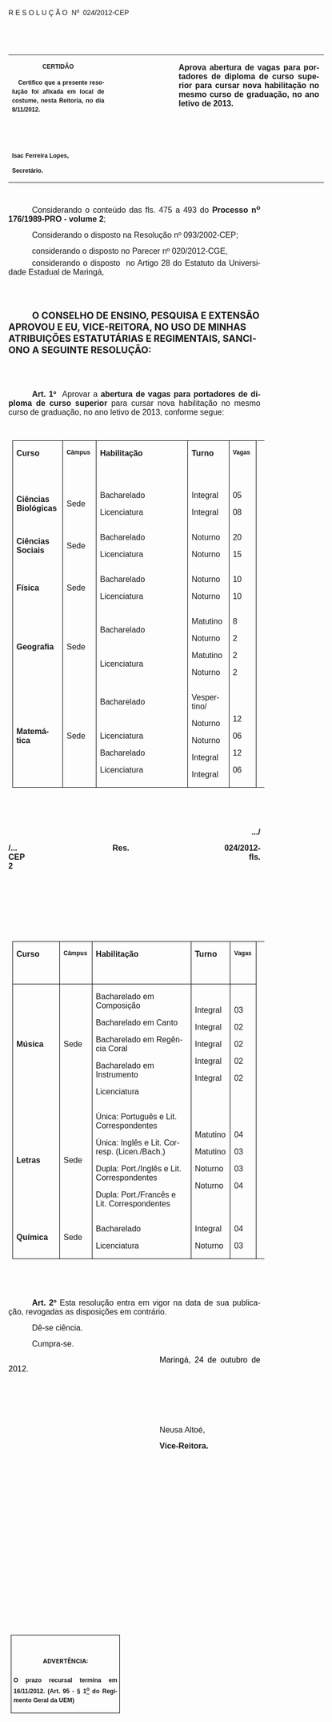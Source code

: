 <body lang=PT-BR link=blue vlink=purple style='tab-interval:35.4pt'>

<div class=Section1>

<p class=MsoTitle><span style='font-family:Arial;mso-bidi-font-family:"Times New Roman";
mso-no-proof:yes'><o:p>&nbsp;</o:p></span></p>

<p class=MsoTitle><span style='font-family:Arial;mso-bidi-font-family:"Times New Roman";
mso-no-proof:yes'>R E S O L U Ç Ã O<span style='mso-spacerun:yes'> 
</span>Nº<span style='mso-spacerun:yes'>  </span>024/2012-CEP<o:p></o:p></span></p>

<p class=BodyText21><span style='mso-bidi-font-size:12.0pt;font-family:Arial;
mso-bidi-font-family:"Times New Roman";mso-no-proof:yes'><o:p>&nbsp;</o:p></span></p>

<p class=BodyText21><span style='mso-bidi-font-size:12.0pt;font-family:Arial;
mso-bidi-font-family:"Times New Roman";mso-no-proof:yes'><o:p>&nbsp;</o:p></span></p>

<table class=MsoNormalTable border=0 cellspacing=0 cellpadding=0 width=631
 style='width:473.2pt;border-collapse:collapse;mso-padding-alt:0cm 5.4pt 0cm 5.4pt'>
 <tr style='mso-yfti-irow:0;mso-yfti-firstrow:yes;mso-yfti-lastrow:yes'>
  <td width=196 valign=top style='width:147.15pt;padding:0cm 5.4pt 0cm 5.4pt'>
  <p class=MsoNormal align=center style='text-align:center'><b
  style='mso-bidi-font-weight:normal'><span style='font-size:9.0pt;mso-bidi-font-size:
  10.0pt;font-family:Arial;mso-bidi-font-family:"Times New Roman";mso-no-proof:
  yes'>CERTIDÃO<o:p></o:p></span></b></p>
  <p class=MsoNormal style='text-align:justify;line-height:150%'><b
  style='mso-bidi-font-weight:normal'><span style='font-size:9.0pt;mso-bidi-font-size:
  10.0pt;line-height:150%;font-family:Arial;mso-bidi-font-family:"Times New Roman";
  mso-no-proof:yes'><span style='mso-spacerun:yes'>   </span>Certifico que a
  presente resolução foi afixada em local de costume, nesta Reitoria, no dia
  8/11/2012.<o:p></o:p></span></b></p>
  <p class=MsoNormal><b style='mso-bidi-font-weight:normal'><span
  style='font-size:9.0pt;mso-bidi-font-size:10.0pt;font-family:Arial;
  mso-bidi-font-family:"Times New Roman";mso-no-proof:yes'><o:p>&nbsp;</o:p></span></b></p>
  <p class=MsoNormal><b style='mso-bidi-font-weight:normal'><span
  style='font-size:9.0pt;mso-bidi-font-size:10.0pt;font-family:Arial;
  mso-bidi-font-family:"Times New Roman";mso-no-proof:yes'><o:p>&nbsp;</o:p></span></b></p>
  <p class=MsoNormal><b style='mso-bidi-font-weight:normal'><span
  style='font-size:9.0pt;mso-bidi-font-size:10.0pt;font-family:Arial;
  mso-bidi-font-family:"Times New Roman";mso-no-proof:yes'>Isac Ferreira Lopes,<o:p></o:p></span></b></p>
  <p class=MsoNormal><b style='mso-bidi-font-weight:normal'><span
  style='font-size:9.0pt;mso-bidi-font-size:10.0pt;font-family:Arial;
  mso-bidi-font-family:"Times New Roman";mso-no-proof:yes'>Secretário.<o:p></o:p></span></b></p>
  </td>
  <td width=131 valign=top style='width:98.25pt;padding:0cm 5.4pt 0cm 5.4pt'>
  <p class=MsoNormal style='margin-right:-5.4pt'><b style='mso-bidi-font-weight:
  normal'><span style='font-size:11.0pt;mso-bidi-font-size:10.0pt;font-family:
  Arial;mso-bidi-font-family:"Times New Roman";mso-no-proof:yes'><o:p>&nbsp;</o:p></span></b></p>
  </td>
  <td width=304 valign=top style='width:227.8pt;padding:0cm 5.4pt 0cm 5.4pt'>
  <p class=MsoNormal style='margin-right:1.7pt;text-align:justify'><b
  style='mso-bidi-font-weight:normal'><span style='font-size:12.0pt;font-family:
  Arial;mso-bidi-font-family:"Times New Roman";mso-no-proof:yes'>Aprova
  abertura de vagas para portadores de diploma de curso superior para cursar
  nova habilitação no mesmo curso de graduação, no ano letivo de 2013.<o:p></o:p></span></b></p>
  </td>
 </tr>
</table>

<p class=MsoNormal style='margin-bottom:3.0pt;text-align:justify;text-indent:
35.45pt;mso-layout-grid-align:none;text-autospace:none'><span style='font-size:
8.0pt;font-family:Arial;mso-no-proof:yes'><o:p>&nbsp;</o:p></span></p>

<p class=MsoNormal style='text-align:justify;text-indent:35.45pt;mso-layout-grid-align:
none;text-autospace:none'><span style='font-size:12.0pt;font-family:Arial;
mso-no-proof:yes'>Considerando o conteúdo das fls. <st1:metricconverter
ProductID="475 a" w:st="on">475 a</st1:metricconverter> 493 do <b
style='mso-bidi-font-weight:normal'>Processo n<sup>o</sup> 176/1989-PRO -
volume 2</b>;<o:p></o:p></span></p>

<p class=MsoNormal style='margin-bottom:4.0pt;text-align:justify;text-indent:
35.45pt;mso-layout-grid-align:none;text-autospace:none'><span style='font-size:
12.0pt;font-family:Arial;mso-no-proof:yes'>Considerando o disposto na Resolução
nº 093/2002-CEP;<o:p></o:p></span></p>

<p class=MsoNormal style='margin-bottom:4.0pt;text-align:justify;text-indent:
35.45pt;mso-layout-grid-align:none;text-autospace:none'><span style='font-size:
12.0pt;font-family:Arial;mso-no-proof:yes'>considerando o disposto no Parecer
nº 020/2012-CGE,<o:p></o:p></span></p>

<p class=MsoNormal style='margin-top:2.0pt;margin-right:0cm;margin-bottom:2.0pt;
margin-left:0cm;text-align:justify;text-indent:35.45pt'><span style='font-size:
12.0pt;mso-bidi-font-size:10.0pt;font-family:Arial;mso-bidi-font-family:"Times New Roman"'>considerando
o disposto<span style='mso-spacerun:yes'>  </span>no Artigo 28 do Estatuto da
Universidade Estadual de Maringá,</span><span style='font-size:12.0pt;
mso-bidi-font-size:10.0pt;font-family:Arial'><o:p></o:p></span></p>

<p class=MsoNormal style='text-align:justify;text-indent:35.45pt'><span
style='font-size:8.0pt;font-family:Arial;mso-no-proof:yes'><o:p>&nbsp;</o:p></span></p>

<p class=MsoNormal style='text-align:justify;text-indent:35.45pt'><span
style='font-size:8.0pt;font-family:Arial;mso-no-proof:yes'><o:p>&nbsp;</o:p></span></p>

<p class=MsoBodyTextIndent style='text-indent:35.45pt'><b style='mso-bidi-font-weight:
normal'><span style='font-size:14.0pt;mso-no-proof:yes'>O CONSELHO DE ENSINO,
PESQUISA E EXTENSÃO APROVOU E EU, VICE-REITORA, NO USO DE MINHAS ATRIBUIÇÕES
ESTATUTÁRIAS E REGIMENTAIS, SANCIONO A SEGUINTE RESOLUÇÃO:<o:p></o:p></span></b></p>

<p class=MsoBodyTextIndent style='text-indent:35.45pt'><span style='font-size:
8.0pt;mso-no-proof:yes'><o:p>&nbsp;</o:p></span></p>

<p class=MsoBodyTextIndent style='text-indent:35.45pt'><span style='font-size:
8.0pt;mso-no-proof:yes'><o:p>&nbsp;</o:p></span></p>

<p class=MsoNormal style='text-align:justify;text-indent:35.45pt;text-autospace:
ideograph-other'><b style='mso-bidi-font-weight:normal'><span style='font-size:
12.0pt;font-family:Arial'>Art. 1º</span></b><span style='font-size:12.0pt;
font-family:Arial'>&nbsp;&nbsp;</span><span style='font-size:12.0pt;font-family:
Arial;mso-bidi-font-family:"Times New Roman";mso-no-proof:yes'>Aprovar a <b
style='mso-bidi-font-weight:normal'>abertura de vagas para portadores de
diploma de curso superior</b> para cursar nova habilitação no mesmo curso de
graduação, no ano letivo de 2013, conforme segue:<o:p></o:p></span></p>

<p class=MsoNormal><o:p>&nbsp;</o:p></p>

<table class=MsoNormalTable border=0 cellspacing=0 cellpadding=0
 style='margin-left:5.85pt;border-collapse:collapse;mso-padding-alt:0cm 5.4pt 0cm 5.4pt'>
 <tr style='mso-yfti-irow:0;mso-yfti-firstrow:yes;height:11.5pt'>
  <td width=118 valign=top style='width:88.2pt;border-top:solid black 1.0pt;
  border-left:solid black 1.0pt;border-bottom:none black 1.0pt;border-right:
  none;mso-border-top-alt:solid black .5pt;mso-border-left-alt:solid black .5pt;
  mso-border-bottom-alt:none black 0cm;padding:0cm 5.4pt 0cm 5.4pt;height:11.5pt'>
  <p class=MsoNormal style='layout-grid-mode:char'><b style='mso-bidi-font-weight:
  normal'><span style='font-family:Arial;mso-bidi-font-family:"Times New Roman"'>Curso
  <o:p></o:p></span></b></p>
  <p class=MsoNormal style='layout-grid-mode:char'><b style='mso-bidi-font-weight:
  normal'><span style='font-family:Arial;mso-bidi-font-family:"Times New Roman"'><o:p>&nbsp;</o:p></span></b></p>
  </td>
  <td width=63 valign=top style='width:47.4pt;border-top:solid black 1.0pt;
  border-left:solid black 1.0pt;border-bottom:none black 1.0pt;border-right:
  none;mso-border-top-alt:solid black .5pt;mso-border-left-alt:solid black .5pt;
  mso-border-bottom-alt:none black 0cm;padding:0cm 5.4pt 0cm 5.4pt;height:11.5pt'>
  <p class=MsoNormal style='layout-grid-mode:char'><b style='mso-bidi-font-weight:
  normal'><span style='font-size:9.0pt;font-family:Arial;mso-bidi-font-family:
  "Times New Roman"'>Câmpus<o:p></o:p></span></b></p>
  </td>
  <td width=282 valign=top style='width:211.7pt;border-top:solid black 1.0pt;
  border-left:solid black 1.0pt;border-bottom:none black 1.0pt;border-right:
  none;mso-border-top-alt:solid black .5pt;mso-border-left-alt:solid black .5pt;
  mso-border-bottom-alt:none black 0cm;padding:0cm 5.4pt 0cm 5.4pt;height:11.5pt'>
  <p class=MsoNormal style='layout-grid-mode:char'><b style='mso-bidi-font-weight:
  normal'><span style='font-family:Arial;mso-bidi-font-family:"Times New Roman"'>Habilitação<o:p></o:p></span></b></p>
  </td>
  <td width=86 valign=top style='width:64.3pt;border-top:solid black 1.0pt;
  border-left:solid black 1.0pt;border-bottom:none black 1.0pt;border-right:
  none;mso-border-top-alt:solid black .5pt;mso-border-left-alt:solid black .5pt;
  mso-border-bottom-alt:none black 0cm;padding:0cm 5.4pt 0cm 5.4pt;height:11.5pt'>
  <p class=MsoNormal style='layout-grid-mode:char'><b style='mso-bidi-font-weight:
  normal'><span style='font-family:Arial;mso-bidi-font-family:"Times New Roman"'>Turno<o:p></o:p></span></b></p>
  </td>
  <td width=54 valign=top style='width:40.55pt;border:solid black 1.0pt;
  border-bottom:none black 1.0pt;mso-border-alt:solid black .5pt;mso-border-bottom-alt:
  none black 0cm;padding:0cm 5.4pt 0cm 5.4pt;height:11.5pt'>
  <p class=MsoNormal style='layout-grid-mode:char'><b style='mso-bidi-font-weight:
  normal'><span style='font-size:9.0pt;font-family:Arial;mso-bidi-font-family:
  "Times New Roman"'>Vagas<o:p></o:p></span></b></p>
  </td>
  <![if !supportMisalignedRows]>
  <td style='height:11.5pt;border:none' width=0 height=15></td>
  <![endif]>
 </tr>
 <tr style='mso-yfti-irow:1;height:11.5pt'>
  <td width=118 style='width:88.2pt;border-top:none;border-left:solid black 1.0pt;
  border-bottom:none black 1.0pt;border-right:none;mso-border-top-alt:solid black .5pt;
  mso-border-top-alt:solid black .5pt;mso-border-left-alt:solid black .5pt;
  mso-border-bottom-alt:none black 0cm;padding:0cm 5.4pt 0cm 5.4pt;height:11.5pt'>
  <p class=MsoNormal style='layout-grid-mode:char'><b style='mso-bidi-font-weight:
  normal'><span style='font-family:Arial;mso-bidi-font-family:"Times New Roman"'>Ciências
  Biológicas<o:p></o:p></span></b></p>
  </td>
  <td width=63 style='width:47.4pt;border-top:none;border-left:solid black 1.0pt;
  border-bottom:none black 1.0pt;border-right:none;mso-border-top-alt:solid black .5pt;
  mso-border-top-alt:solid black .5pt;mso-border-left-alt:solid black .5pt;
  mso-border-bottom-alt:none black 0cm;padding:0cm 5.4pt 0cm 5.4pt;height:11.5pt'>
  <p class=MsoNormal style='layout-grid-mode:char'><span style='font-family:
  Arial;mso-bidi-font-family:"Times New Roman"'>Sede<o:p></o:p></span></p>
  </td>
  <td width=282 style='width:211.7pt;border-top:none;border-left:solid black 1.0pt;
  border-bottom:none black 1.0pt;border-right:none;mso-border-top-alt:solid black .5pt;
  mso-border-top-alt:solid black .5pt;mso-border-left-alt:solid black .5pt;
  mso-border-bottom-alt:none black 0cm;padding:0cm 5.4pt 0cm 5.4pt;height:11.5pt'>
  <p class=MsoNormal style='layout-grid-mode:char'><span style='font-family:
  Arial;mso-bidi-font-family:"Times New Roman"'>Bacharelado<o:p></o:p></span></p>
  <p class=MsoNormal><span style='font-family:Arial;mso-bidi-font-family:"Times New Roman"'>Licenciatura<o:p></o:p></span></p>
  </td>
  <td width=86 style='width:64.3pt;border-top:none;border-left:solid black 1.0pt;
  border-bottom:none black 1.0pt;border-right:none;mso-border-top-alt:solid black .5pt;
  mso-border-top-alt:solid black .5pt;mso-border-left-alt:solid black .5pt;
  mso-border-bottom-alt:none black 0cm;padding:0cm 5.4pt 0cm 5.4pt;height:11.5pt'>
  <p class=MsoNormal style='layout-grid-mode:char'><span style='font-family:
  Arial;mso-bidi-font-family:"Times New Roman"'>Integral<o:p></o:p></span></p>
  <p class=MsoNormal><span style='font-family:Arial;mso-bidi-font-family:"Times New Roman"'>Integral<o:p></o:p></span></p>
  </td>
  <td width=54 style='width:40.55pt;border-top:none;border-left:solid black 1.0pt;
  border-bottom:none black 1.0pt;border-right:solid black 1.0pt;mso-border-top-alt:
  solid black .5pt;mso-border-alt:solid black .5pt;mso-border-bottom-alt:none black 0cm;
  padding:0cm 5.4pt 0cm 5.4pt;height:11.5pt'>
  <p class=MsoNormal style='layout-grid-mode:char'><span style='font-family:
  Arial;mso-bidi-font-family:"Times New Roman"'>05<o:p></o:p></span></p>
  <p class=MsoNormal><span style='font-family:Arial;mso-bidi-font-family:"Times New Roman"'>08<o:p></o:p></span></p>
  </td>
  <![if !supportMisalignedRows]>
  <td style='height:11.5pt;border:none' width=0 height=15></td>
  <![endif]>
 </tr>
 <tr style='mso-yfti-irow:2;height:11.5pt'>
  <td width=118 style='width:88.2pt;border-top:none;border-left:solid black 1.0pt;
  border-bottom:none black 1.0pt;border-right:none;mso-border-top-alt:solid black .5pt;
  mso-border-top-alt:solid black .5pt;mso-border-left-alt:solid black .5pt;
  mso-border-bottom-alt:none black 0cm;padding:0cm 5.4pt 0cm 5.4pt;height:11.5pt'>
  <p class=MsoNormal style='layout-grid-mode:char'><b style='mso-bidi-font-weight:
  normal'><span style='font-family:Arial;mso-bidi-font-family:"Times New Roman"'>Ciências
  Sociais<o:p></o:p></span></b></p>
  </td>
  <td width=63 style='width:47.4pt;border-top:none;border-left:solid black 1.0pt;
  border-bottom:none black 1.0pt;border-right:none;mso-border-top-alt:solid black .5pt;
  mso-border-top-alt:solid black .5pt;mso-border-left-alt:solid black .5pt;
  mso-border-bottom-alt:none black 0cm;padding:0cm 5.4pt 0cm 5.4pt;height:11.5pt'>
  <p class=MsoNormal style='layout-grid-mode:char'><span style='font-family:
  Arial;mso-bidi-font-family:"Times New Roman"'>Sede<o:p></o:p></span></p>
  </td>
  <td width=282 style='width:211.7pt;border-top:none;border-left:solid black 1.0pt;
  border-bottom:none black 1.0pt;border-right:none;mso-border-top-alt:solid black .5pt;
  mso-border-top-alt:solid black .5pt;mso-border-left-alt:solid black .5pt;
  mso-border-bottom-alt:none black 0cm;padding:0cm 5.4pt 0cm 5.4pt;height:11.5pt'>
  <p class=MsoNormal style='layout-grid-mode:char'><span style='font-family:
  Arial;mso-bidi-font-family:"Times New Roman"'>Bacharelado<o:p></o:p></span></p>
  <p class=MsoNormal><span style='font-family:Arial;mso-bidi-font-family:"Times New Roman"'>Licenciatura<o:p></o:p></span></p>
  </td>
  <td width=86 style='width:64.3pt;border-top:none;border-left:solid black 1.0pt;
  border-bottom:none black 1.0pt;border-right:none;mso-border-top-alt:solid black .5pt;
  mso-border-top-alt:solid black .5pt;mso-border-left-alt:solid black .5pt;
  mso-border-bottom-alt:none black 0cm;padding:0cm 5.4pt 0cm 5.4pt;height:11.5pt'>
  <p class=MsoNormal style='layout-grid-mode:char'><span style='font-family:
  Arial;mso-bidi-font-family:"Times New Roman"'>Noturno<o:p></o:p></span></p>
  <p class=MsoNormal><span style='font-family:Arial;mso-bidi-font-family:"Times New Roman"'>Noturno<o:p></o:p></span></p>
  </td>
  <td width=54 style='width:40.55pt;border-top:none;border-left:solid black 1.0pt;
  border-bottom:none black 1.0pt;border-right:solid black 1.0pt;mso-border-top-alt:
  solid black .5pt;mso-border-alt:solid black .5pt;mso-border-bottom-alt:none black 0cm;
  padding:0cm 5.4pt 0cm 5.4pt;height:11.5pt'>
  <p class=MsoNormal style='layout-grid-mode:char'><span style='font-family:
  Arial;mso-bidi-font-family:"Times New Roman"'>20<o:p></o:p></span></p>
  <p class=MsoNormal><span style='font-family:Arial;mso-bidi-font-family:"Times New Roman"'>15<o:p></o:p></span></p>
  </td>
  <![if !supportMisalignedRows]>
  <td style='height:11.5pt;border:none' width=0 height=15></td>
  <![endif]>
 </tr>
 <tr style='mso-yfti-irow:3;height:11.5pt'>
  <td width=118 style='width:88.2pt;border-top:none;border-left:solid black 1.0pt;
  border-bottom:none black 1.0pt;border-right:none;mso-border-top-alt:solid black .5pt;
  mso-border-top-alt:solid black .5pt;mso-border-left-alt:solid black .5pt;
  mso-border-bottom-alt:none black 0cm;padding:0cm 5.4pt 0cm 5.4pt;height:11.5pt'>
  <p class=MsoNormal style='layout-grid-mode:char'><b style='mso-bidi-font-weight:
  normal'><span style='font-family:Arial;mso-bidi-font-family:"Times New Roman"'>Física<o:p></o:p></span></b></p>
  </td>
  <td width=63 style='width:47.4pt;border-top:none;border-left:solid black 1.0pt;
  border-bottom:none black 1.0pt;border-right:none;mso-border-top-alt:solid black .5pt;
  mso-border-top-alt:solid black .5pt;mso-border-left-alt:solid black .5pt;
  mso-border-bottom-alt:none black 0cm;padding:0cm 5.4pt 0cm 5.4pt;height:11.5pt'>
  <p class=MsoNormal style='layout-grid-mode:char'><span style='font-family:
  Arial;mso-bidi-font-family:"Times New Roman"'>Sede<o:p></o:p></span></p>
  </td>
  <td width=282 style='width:211.7pt;border-top:none;border-left:solid black 1.0pt;
  border-bottom:none black 1.0pt;border-right:none;mso-border-top-alt:solid black .5pt;
  mso-border-top-alt:solid black .5pt;mso-border-left-alt:solid black .5pt;
  mso-border-bottom-alt:none black 0cm;padding:0cm 5.4pt 0cm 5.4pt;height:11.5pt'>
  <p class=MsoNormal style='layout-grid-mode:char'><span style='font-family:
  Arial;mso-bidi-font-family:"Times New Roman"'>Bacharelado<o:p></o:p></span></p>
  <p class=MsoNormal><span style='font-family:Arial;mso-bidi-font-family:"Times New Roman"'>Licenciatura<o:p></o:p></span></p>
  </td>
  <td width=86 style='width:64.3pt;border-top:none;border-left:solid black 1.0pt;
  border-bottom:none black 1.0pt;border-right:none;mso-border-top-alt:solid black .5pt;
  mso-border-top-alt:solid black .5pt;mso-border-left-alt:solid black .5pt;
  mso-border-bottom-alt:none black 0cm;padding:0cm 5.4pt 0cm 5.4pt;height:11.5pt'>
  <p class=MsoNormal style='layout-grid-mode:char'><span style='font-family:
  Arial;mso-bidi-font-family:"Times New Roman"'>Noturno<o:p></o:p></span></p>
  <p class=MsoNormal><span style='font-family:Arial;mso-bidi-font-family:"Times New Roman"'>Noturno<o:p></o:p></span></p>
  </td>
  <td width=54 style='width:40.55pt;border-top:none;border-left:solid black 1.0pt;
  border-bottom:none black 1.0pt;border-right:solid black 1.0pt;mso-border-top-alt:
  solid black .5pt;mso-border-alt:solid black .5pt;mso-border-bottom-alt:none black 0cm;
  padding:0cm 5.4pt 0cm 5.4pt;height:11.5pt'>
  <p class=MsoNormal style='layout-grid-mode:char'><span style='font-family:
  Arial;mso-bidi-font-family:"Times New Roman"'>10<o:p></o:p></span></p>
  <p class=MsoNormal><span style='font-family:Arial;mso-bidi-font-family:"Times New Roman"'>10<o:p></o:p></span></p>
  </td>
  <![if !supportMisalignedRows]>
  <td style='height:11.5pt;border:none' width=0 height=15></td>
  <![endif]>
 </tr>
 <tr style='mso-yfti-irow:4;height:11.5pt'>
  <td width=118 style='width:88.2pt;border-top:none;border-left:solid black 1.0pt;
  border-bottom:none black 1.0pt;border-right:none;mso-border-top-alt:solid black .5pt;
  mso-border-top-alt:solid black .5pt;mso-border-left-alt:solid black .5pt;
  mso-border-bottom-alt:none black 0cm;padding:0cm 5.4pt 0cm 5.4pt;height:11.5pt'>
  <p class=MsoNormal style='layout-grid-mode:char'><b style='mso-bidi-font-weight:
  normal'><span style='font-family:Arial;mso-bidi-font-family:"Times New Roman"'>Geografia<o:p></o:p></span></b></p>
  </td>
  <td width=63 style='width:47.4pt;border-top:none;border-left:solid black 1.0pt;
  border-bottom:none black 1.0pt;border-right:none;mso-border-top-alt:solid black .5pt;
  mso-border-top-alt:solid black .5pt;mso-border-left-alt:solid black .5pt;
  mso-border-bottom-alt:none black 0cm;padding:0cm 5.4pt 0cm 5.4pt;height:11.5pt'>
  <p class=MsoNormal style='layout-grid-mode:char'><span style='font-family:
  Arial;mso-bidi-font-family:"Times New Roman"'>Sede<o:p></o:p></span></p>
  </td>
  <td width=282 style='width:211.7pt;border-top:none;border-left:solid black 1.0pt;
  border-bottom:none black 1.0pt;border-right:none;mso-border-top-alt:solid black .5pt;
  mso-border-top-alt:solid black .5pt;mso-border-left-alt:solid black .5pt;
  mso-border-bottom-alt:none black 0cm;padding:0cm 5.4pt 0cm 5.4pt;height:11.5pt'>
  <p class=MsoNormal style='layout-grid-mode:char'><span style='font-family:
  Arial;mso-bidi-font-family:"Times New Roman"'>Bacharelado<o:p></o:p></span></p>
  <p class=MsoNormal><span style='font-family:Arial;mso-bidi-font-family:"Times New Roman"'><o:p>&nbsp;</o:p></span></p>
  <p class=MsoNormal><span style='font-family:Arial;mso-bidi-font-family:"Times New Roman"'>Licenciatura<o:p></o:p></span></p>
  </td>
  <td width=86 style='width:64.3pt;border-top:none;border-left:solid black 1.0pt;
  border-bottom:none black 1.0pt;border-right:none;mso-border-top-alt:solid black .5pt;
  mso-border-top-alt:solid black .5pt;mso-border-left-alt:solid black .5pt;
  mso-border-bottom-alt:none black 0cm;padding:0cm 5.4pt 0cm 5.4pt;height:11.5pt'>
  <p class=MsoNormal style='layout-grid-mode:char'><span style='font-family:
  Arial;mso-bidi-font-family:"Times New Roman"'>Matutino<o:p></o:p></span></p>
  <p class=MsoNormal><span style='font-family:Arial;mso-bidi-font-family:"Times New Roman"'>Noturno<o:p></o:p></span></p>
  <p class=MsoNormal><span style='font-family:Arial;mso-bidi-font-family:"Times New Roman"'>Matutino<o:p></o:p></span></p>
  <p class=MsoNormal><span style='font-family:Arial;mso-bidi-font-family:"Times New Roman"'>Noturno<o:p></o:p></span></p>
  </td>
  <td width=54 style='width:40.55pt;border-top:none;border-left:solid black 1.0pt;
  border-bottom:none black 1.0pt;border-right:solid black 1.0pt;mso-border-top-alt:
  solid black .5pt;mso-border-alt:solid black .5pt;mso-border-bottom-alt:none black 0cm;
  padding:0cm 5.4pt 0cm 5.4pt;height:11.5pt'>
  <p class=MsoNormal style='layout-grid-mode:char'><span style='font-family:
  Arial;mso-bidi-font-family:"Times New Roman"'>8<o:p></o:p></span></p>
  <p class=MsoNormal><span style='font-family:Arial;mso-bidi-font-family:"Times New Roman"'>2<o:p></o:p></span></p>
  <p class=MsoNormal><span style='font-family:Arial;mso-bidi-font-family:"Times New Roman"'>2<o:p></o:p></span></p>
  <p class=MsoNormal><span style='font-family:Arial;mso-bidi-font-family:"Times New Roman"'>2<o:p></o:p></span></p>
  </td>
  <![if !supportMisalignedRows]>
  <td style='height:11.5pt;border:none' width=0 height=15></td>
  <![endif]>
 </tr>
 <tr style='mso-yfti-irow:5;mso-yfti-lastrow:yes;height:11.5pt'>
  <td width=118 style='width:88.2pt;border-top:none;border-left:solid black 1.0pt;
  border-bottom:solid black 1.0pt;border-right:none;mso-border-top-alt:solid black .5pt;
  mso-border-top-alt:solid black .5pt;mso-border-left-alt:solid black .5pt;
  mso-border-bottom-alt:solid black .5pt;padding:0cm 5.4pt 0cm 5.4pt;
  height:11.5pt'>
  <p class=MsoNormal style='layout-grid-mode:char'><b style='mso-bidi-font-weight:
  normal'><span style='font-family:Arial;mso-bidi-font-family:"Times New Roman"'>Matemática<o:p></o:p></span></b></p>
  </td>
  <td width=63 style='width:47.4pt;border-top:none;border-left:solid black 1.0pt;
  border-bottom:solid black 1.0pt;border-right:none;mso-border-top-alt:solid black .5pt;
  mso-border-top-alt:solid black .5pt;mso-border-left-alt:solid black .5pt;
  mso-border-bottom-alt:solid black .5pt;padding:0cm 5.4pt 0cm 5.4pt;
  height:11.5pt'>
  <p class=MsoNormal style='layout-grid-mode:char'><span style='font-family:
  Arial;mso-bidi-font-family:"Times New Roman"'>Sede<o:p></o:p></span></p>
  </td>
  <td width=282 style='width:211.7pt;border-top:none;border-left:solid black 1.0pt;
  border-bottom:solid black 1.0pt;border-right:none;mso-border-top-alt:solid black .5pt;
  mso-border-top-alt:solid black .5pt;mso-border-left-alt:solid black .5pt;
  mso-border-bottom-alt:solid black .5pt;padding:0cm 5.4pt 0cm 5.4pt;
  height:11.5pt'>
  <p class=MsoNormal style='layout-grid-mode:char'><span style='font-family:
  Arial;mso-bidi-font-family:"Times New Roman"'>Bacharelado<o:p></o:p></span></p>
  <p class=MsoNormal style='layout-grid-mode:char'><span style='font-family:
  Arial;mso-bidi-font-family:"Times New Roman"'><o:p>&nbsp;</o:p></span></p>
  <p class=MsoNormal><span style='font-family:Arial;mso-bidi-font-family:"Times New Roman"'>Licenciatura<o:p></o:p></span></p>
  <p class=MsoNormal><span style='font-family:Arial;mso-bidi-font-family:"Times New Roman"'>Bacharelado<o:p></o:p></span></p>
  <p class=MsoNormal><span style='font-family:Arial;mso-bidi-font-family:"Times New Roman"'>Licenciatura<o:p></o:p></span></p>
  </td>
  <td width=86 style='width:64.3pt;border-top:none;border-left:solid black 1.0pt;
  border-bottom:solid black 1.0pt;border-right:none;mso-border-top-alt:solid black .5pt;
  mso-border-top-alt:solid black .5pt;mso-border-left-alt:solid black .5pt;
  mso-border-bottom-alt:solid black .5pt;padding:0cm 5.4pt 0cm 5.4pt;
  height:11.5pt'>
  <p class=MsoNormal style='layout-grid-mode:char'><span style='font-family:
  Arial;mso-bidi-font-family:"Times New Roman"'>Vespertino/<o:p></o:p></span></p>
  <p class=MsoNormal style='layout-grid-mode:char'><span style='font-family:
  Arial;mso-bidi-font-family:"Times New Roman"'>Noturno<o:p></o:p></span></p>
  <p class=MsoNormal><span style='font-family:Arial;mso-bidi-font-family:"Times New Roman"'>Noturno<o:p></o:p></span></p>
  <p class=MsoNormal><span style='font-family:Arial;mso-bidi-font-family:"Times New Roman"'>Integral<o:p></o:p></span></p>
  <p class=MsoNormal><span style='font-family:Arial;mso-bidi-font-family:"Times New Roman"'>Integral<o:p></o:p></span></p>
  </td>
  <td width=54 style='width:40.55pt;border:solid black 1.0pt;border-top:none;
  mso-border-top-alt:solid black .5pt;mso-border-alt:solid black .5pt;
  padding:0cm 5.4pt 0cm 5.4pt;height:11.5pt'>
  <p class=MsoNormal style='layout-grid-mode:char'><span style='font-family:
  Arial;mso-bidi-font-family:"Times New Roman"'><o:p>&nbsp;</o:p></span></p>
  <p class=MsoNormal style='layout-grid-mode:char'><span style='font-family:
  Arial;mso-bidi-font-family:"Times New Roman"'>12<o:p></o:p></span></p>
  <p class=MsoNormal><span style='font-family:Arial;mso-bidi-font-family:"Times New Roman"'>06<o:p></o:p></span></p>
  <p class=MsoNormal><span style='font-family:Arial;mso-bidi-font-family:"Times New Roman"'>12<o:p></o:p></span></p>
  <p class=MsoNormal><span style='font-family:Arial;mso-bidi-font-family:"Times New Roman"'>06<o:p></o:p></span></p>
  </td>
  <![if !supportMisalignedRows]>
  <td style='height:11.5pt;border:none' width=0 height=15></td>
  <![endif]>
 </tr>
</table>

<p class=MsoNormal><span style='font-size:12.0pt;font-family:Arial'><o:p>&nbsp;</o:p></span></p>

<p class=MsoNormal><span style='font-size:12.0pt;font-family:Arial'><o:p>&nbsp;</o:p></span></p>

<p class=MsoNormal align=right style='text-align:right'><b style='mso-bidi-font-weight:
normal'><span style='font-size:12.0pt;font-family:Arial'>.../<o:p></o:p></span></b></p>

<p class=MsoNormal style='text-align:justify'><b style='mso-bidi-font-weight:
normal'><span style='font-size:12.0pt;font-family:Arial'>/... Res. 024/2012-CEP<span
style='mso-tab-count:9'>                                                                                                    </span>fls.
2<o:p></o:p></span></b></p>

<p class=MsoNormal align=right style='text-align:right'><b style='mso-bidi-font-weight:
normal'><span style='font-size:12.0pt;font-family:Arial'><o:p>&nbsp;</o:p></span></b></p>

<p class=MsoNormal><o:p>&nbsp;</o:p></p>

<p class=MsoNormal><o:p>&nbsp;</o:p></p>

<p class=MsoNormal><o:p>&nbsp;</o:p></p>

<table class=MsoNormalTable border=0 cellspacing=0 cellpadding=0
 style='margin-left:5.85pt;border-collapse:collapse;mso-padding-alt:0cm 5.4pt 0cm 5.4pt'>
 <tr style='mso-yfti-irow:0;mso-yfti-firstrow:yes;height:11.5pt'>
  <td width=118 valign=top style='width:88.2pt;border:solid black 1.0pt;
  border-right:none;mso-border-top-alt:solid black .5pt;mso-border-left-alt:
  solid black .5pt;mso-border-bottom-alt:solid black .5pt;padding:0cm 5.4pt 0cm 5.4pt;
  height:11.5pt'>
  <p class=MsoNormal style='layout-grid-mode:char'><b style='mso-bidi-font-weight:
  normal'><span style='font-family:Arial;mso-bidi-font-family:"Times New Roman"'>Curso
  <o:p></o:p></span></b></p>
  <p class=MsoNormal style='layout-grid-mode:char'><b style='mso-bidi-font-weight:
  normal'><span style='font-family:Arial;mso-bidi-font-family:"Times New Roman"'><o:p>&nbsp;</o:p></span></b></p>
  </td>
  <td width=63 valign=top style='width:47.4pt;border:solid black 1.0pt;
  border-right:none;mso-border-top-alt:solid black .5pt;mso-border-left-alt:
  solid black .5pt;mso-border-bottom-alt:solid black .5pt;padding:0cm 5.4pt 0cm 5.4pt;
  height:11.5pt'>
  <p class=MsoNormal style='layout-grid-mode:char'><b style='mso-bidi-font-weight:
  normal'><span style='font-size:9.0pt;font-family:Arial;mso-bidi-font-family:
  "Times New Roman"'>Câmpus<o:p></o:p></span></b></p>
  </td>
  <td width=282 valign=top style='width:211.7pt;border:solid black 1.0pt;
  border-right:none;mso-border-top-alt:solid black .5pt;mso-border-left-alt:
  solid black .5pt;mso-border-bottom-alt:solid black .5pt;padding:0cm 5.4pt 0cm 5.4pt;
  height:11.5pt'>
  <p class=MsoNormal style='layout-grid-mode:char'><b style='mso-bidi-font-weight:
  normal'><span style='font-family:Arial;mso-bidi-font-family:"Times New Roman"'>Habilitação<o:p></o:p></span></b></p>
  </td>
  <td width=86 valign=top style='width:64.3pt;border:solid black 1.0pt;
  border-right:none;mso-border-top-alt:solid black .5pt;mso-border-left-alt:
  solid black .5pt;mso-border-bottom-alt:solid black .5pt;padding:0cm 5.4pt 0cm 5.4pt;
  height:11.5pt'>
  <p class=MsoNormal style='layout-grid-mode:char'><b style='mso-bidi-font-weight:
  normal'><span style='font-family:Arial;mso-bidi-font-family:"Times New Roman"'>Turno<o:p></o:p></span></b></p>
  </td>
  <td width=54 valign=top style='width:40.55pt;border:solid black 1.0pt;
  mso-border-alt:solid black .5pt;padding:0cm 5.4pt 0cm 5.4pt;height:11.5pt'>
  <p class=MsoNormal style='layout-grid-mode:char'><b style='mso-bidi-font-weight:
  normal'><span style='font-size:9.0pt;font-family:Arial;mso-bidi-font-family:
  "Times New Roman"'>Vagas<o:p></o:p></span></b></p>
  </td>
  <![if !supportMisalignedRows]>
  <td style='height:11.5pt;border:none' width=0 height=15></td>
  <![endif]>
 </tr>
 <tr style='mso-yfti-irow:1;height:11.5pt'>
  <td width=118 style='width:88.2pt;border-top:none;border-left:solid black 1.0pt;
  border-bottom:none black 1.0pt;border-right:none;mso-border-top-alt:solid black .5pt;
  mso-border-top-alt:solid black .5pt;mso-border-left-alt:solid black .5pt;
  mso-border-bottom-alt:none black 0cm;padding:0cm 5.4pt 0cm 5.4pt;height:11.5pt'>
  <p class=MsoNormal style='layout-grid-mode:char'><b style='mso-bidi-font-weight:
  normal'><span style='font-family:Arial;mso-bidi-font-family:"Times New Roman"'>Música<o:p></o:p></span></b></p>
  </td>
  <td width=63 style='width:47.4pt;border-top:none;border-left:solid black 1.0pt;
  border-bottom:none black 1.0pt;border-right:none;mso-border-top-alt:solid black .5pt;
  mso-border-top-alt:solid black .5pt;mso-border-left-alt:solid black .5pt;
  mso-border-bottom-alt:none black 0cm;padding:0cm 5.4pt 0cm 5.4pt;height:11.5pt'>
  <p class=MsoNormal style='layout-grid-mode:char'><span style='font-family:
  Arial;mso-bidi-font-family:"Times New Roman"'>Sede<o:p></o:p></span></p>
  </td>
  <td width=282 style='width:211.7pt;border-top:none;border-left:solid black 1.0pt;
  border-bottom:none black 1.0pt;border-right:none;mso-border-top-alt:solid black .5pt;
  mso-border-top-alt:solid black .5pt;mso-border-left-alt:solid black .5pt;
  mso-border-bottom-alt:none black 0cm;padding:0cm 5.4pt 0cm 5.4pt;height:11.5pt'>
  <p class=MsoNormal style='layout-grid-mode:char'><span style='font-family:
  Arial;mso-bidi-font-family:"Times New Roman"'>Bacharelado em Composição<o:p></o:p></span></p>
  <p class=MsoNormal><span style='font-family:Arial;mso-bidi-font-family:"Times New Roman"'>Bacharelado
  em Canto<o:p></o:p></span></p>
  <p class=MsoNormal><span style='font-family:Arial;mso-bidi-font-family:"Times New Roman"'>Bacharelado
  <st1:PersonName ProductID="em Reg&#65514;ncia Coral" w:st="on">em Regência
   Coral</st1:PersonName><o:p></o:p></span></p>
  <p class=MsoNormal><span style='font-family:Arial;mso-bidi-font-family:"Times New Roman"'>Bacharelado
  em Instrumento<o:p></o:p></span></p>
  <p class=MsoNormal><span style='font-family:Arial;mso-bidi-font-family:"Times New Roman"'>Licenciatura<o:p></o:p></span></p>
  </td>
  <td width=86 style='width:64.3pt;border-top:none;border-left:solid black 1.0pt;
  border-bottom:none black 1.0pt;border-right:none;mso-border-top-alt:solid black .5pt;
  mso-border-top-alt:solid black .5pt;mso-border-left-alt:solid black .5pt;
  mso-border-bottom-alt:none black 0cm;padding:0cm 5.4pt 0cm 5.4pt;height:11.5pt'>
  <p class=MsoNormal style='layout-grid-mode:char'><span style='font-family:
  Arial;mso-bidi-font-family:"Times New Roman"'>Integral<o:p></o:p></span></p>
  <p class=MsoNormal><span style='font-family:Arial;mso-bidi-font-family:"Times New Roman"'>Integral<o:p></o:p></span></p>
  <p class=MsoNormal><span style='font-family:Arial;mso-bidi-font-family:"Times New Roman"'>Integral<o:p></o:p></span></p>
  <p class=MsoNormal><span style='font-family:Arial;mso-bidi-font-family:"Times New Roman"'>Integral<o:p></o:p></span></p>
  <p class=MsoNormal><span style='font-family:Arial;mso-bidi-font-family:"Times New Roman"'>Integral<o:p></o:p></span></p>
  </td>
  <td width=54 style='width:40.55pt;border-top:none;border-left:solid black 1.0pt;
  border-bottom:none black 1.0pt;border-right:solid black 1.0pt;mso-border-top-alt:
  solid black .5pt;mso-border-alt:solid black .5pt;mso-border-bottom-alt:none black 0cm;
  padding:0cm 5.4pt 0cm 5.4pt;height:11.5pt'>
  <p class=MsoNormal style='layout-grid-mode:char'><span style='font-family:
  Arial;mso-bidi-font-family:"Times New Roman"'>03<o:p></o:p></span></p>
  <p class=MsoNormal><span style='font-family:Arial;mso-bidi-font-family:"Times New Roman"'>02<o:p></o:p></span></p>
  <p class=MsoNormal><span style='font-family:Arial;mso-bidi-font-family:"Times New Roman"'>02<o:p></o:p></span></p>
  <p class=MsoNormal><span style='font-family:Arial;mso-bidi-font-family:"Times New Roman"'>02<o:p></o:p></span></p>
  <p class=MsoNormal><span style='font-family:Arial;mso-bidi-font-family:"Times New Roman"'>02<o:p></o:p></span></p>
  </td>
  <![if !supportMisalignedRows]>
  <td style='height:11.5pt;border:none' width=0 height=15></td>
  <![endif]>
 </tr>
 <tr style='mso-yfti-irow:2;height:11.5pt'>
  <td width=118 style='width:88.2pt;border-top:none;border-left:solid black 1.0pt;
  border-bottom:none black 1.0pt;border-right:none;mso-border-top-alt:solid black .5pt;
  mso-border-top-alt:solid black .5pt;mso-border-left-alt:solid black .5pt;
  mso-border-bottom-alt:none black 0cm;padding:0cm 5.4pt 0cm 5.4pt;height:11.5pt'>
  <p class=MsoNormal style='layout-grid-mode:char'><b style='mso-bidi-font-weight:
  normal'><span style='font-family:Arial;mso-bidi-font-family:"Times New Roman"'>Letras<o:p></o:p></span></b></p>
  </td>
  <td width=63 style='width:47.4pt;border-top:none;border-left:solid black 1.0pt;
  border-bottom:none black 1.0pt;border-right:none;mso-border-top-alt:solid black .5pt;
  mso-border-top-alt:solid black .5pt;mso-border-left-alt:solid black .5pt;
  mso-border-bottom-alt:none black 0cm;padding:0cm 5.4pt 0cm 5.4pt;height:11.5pt'>
  <p class=MsoNormal style='layout-grid-mode:char'><span style='font-family:
  Arial;mso-bidi-font-family:"Times New Roman"'>Sede<o:p></o:p></span></p>
  </td>
  <td width=282 style='width:211.7pt;border-top:none;border-left:solid black 1.0pt;
  border-bottom:none black 1.0pt;border-right:none;mso-border-top-alt:solid black .5pt;
  mso-border-top-alt:solid black .5pt;mso-border-left-alt:solid black .5pt;
  mso-border-bottom-alt:none black 0cm;padding:0cm 5.4pt 0cm 5.4pt;height:11.5pt'>
  <p class=MsoNormal style='layout-grid-mode:char'><span style='font-family:
  Arial;mso-bidi-font-family:"Times New Roman"'>Única: Português e Lit.
  Correspondentes<o:p></o:p></span></p>
  <p class=MsoNormal><span style='font-family:Arial;mso-bidi-font-family:"Times New Roman"'>Única:
  Inglês e Lit. Corresp. (Licen./Bach.)<o:p></o:p></span></p>
  <p class=MsoNormal><span style='font-family:Arial;mso-bidi-font-family:"Times New Roman"'>Dupla:
  Port./Inglês e Lit. Correspondentes<o:p></o:p></span></p>
  <p class=MsoNormal><span style='font-family:Arial;mso-bidi-font-family:"Times New Roman"'>Dupla:
  Port./Francês e Lit. Correspondentes<o:p></o:p></span></p>
  </td>
  <td width=86 style='width:64.3pt;border-top:none;border-left:solid black 1.0pt;
  border-bottom:none black 1.0pt;border-right:none;mso-border-top-alt:solid black .5pt;
  mso-border-top-alt:solid black .5pt;mso-border-left-alt:solid black .5pt;
  mso-border-bottom-alt:none black 0cm;padding:0cm 5.4pt 0cm 5.4pt;height:11.5pt'>
  <p class=MsoNormal style='layout-grid-mode:char'><span style='font-family:
  Arial;mso-bidi-font-family:"Times New Roman"'>Matutino<o:p></o:p></span></p>
  <p class=MsoNormal><span style='font-family:Arial;mso-bidi-font-family:"Times New Roman"'>Matutino<o:p></o:p></span></p>
  <p class=MsoNormal><span style='font-family:Arial;mso-bidi-font-family:"Times New Roman"'>Noturno<o:p></o:p></span></p>
  <p class=MsoNormal><span style='font-family:Arial;mso-bidi-font-family:"Times New Roman"'>Noturno<o:p></o:p></span></p>
  </td>
  <td width=54 style='width:40.55pt;border-top:none;border-left:solid black 1.0pt;
  border-bottom:none black 1.0pt;border-right:solid black 1.0pt;mso-border-top-alt:
  solid black .5pt;mso-border-alt:solid black .5pt;mso-border-bottom-alt:none black 0cm;
  padding:0cm 5.4pt 0cm 5.4pt;height:11.5pt'>
  <p class=MsoNormal style='layout-grid-mode:char'><span style='font-family:
  Arial;mso-bidi-font-family:"Times New Roman"'>04<o:p></o:p></span></p>
  <p class=MsoNormal><span style='font-family:Arial;mso-bidi-font-family:"Times New Roman"'>03<o:p></o:p></span></p>
  <p class=MsoNormal><span style='font-family:Arial;mso-bidi-font-family:"Times New Roman"'>03<o:p></o:p></span></p>
  <p class=MsoNormal><span style='font-family:Arial;mso-bidi-font-family:"Times New Roman"'>04<o:p></o:p></span></p>
  </td>
  <![if !supportMisalignedRows]>
  <td style='height:11.5pt;border:none' width=0 height=15></td>
  <![endif]>
 </tr>
 <tr style='mso-yfti-irow:3;mso-yfti-lastrow:yes;height:11.5pt'>
  <td width=118 style='width:88.2pt;border-top:none;border-left:solid black 1.0pt;
  border-bottom:solid black 1.0pt;border-right:none;mso-border-top-alt:solid black .5pt;
  mso-border-top-alt:solid black .5pt;mso-border-left-alt:solid black .5pt;
  mso-border-bottom-alt:solid black .5pt;padding:0cm 5.4pt 0cm 5.4pt;
  height:11.5pt'>
  <p class=MsoNormal style='layout-grid-mode:char'><b style='mso-bidi-font-weight:
  normal'><span style='font-family:Arial;mso-bidi-font-family:"Times New Roman"'>Química<o:p></o:p></span></b></p>
  </td>
  <td width=63 style='width:47.4pt;border-top:none;border-left:solid black 1.0pt;
  border-bottom:solid black 1.0pt;border-right:none;mso-border-top-alt:solid black .5pt;
  mso-border-top-alt:solid black .5pt;mso-border-left-alt:solid black .5pt;
  mso-border-bottom-alt:solid black .5pt;padding:0cm 5.4pt 0cm 5.4pt;
  height:11.5pt'>
  <p class=MsoNormal style='layout-grid-mode:char'><span style='font-family:
  Arial;mso-bidi-font-family:"Times New Roman"'>Sede<o:p></o:p></span></p>
  </td>
  <td width=282 style='width:211.7pt;border-top:none;border-left:solid black 1.0pt;
  border-bottom:solid black 1.0pt;border-right:none;mso-border-top-alt:solid black .5pt;
  mso-border-top-alt:solid black .5pt;mso-border-left-alt:solid black .5pt;
  mso-border-bottom-alt:solid black .5pt;padding:0cm 5.4pt 0cm 5.4pt;
  height:11.5pt'>
  <p class=MsoNormal style='layout-grid-mode:char'><span style='font-family:
  Arial;mso-bidi-font-family:"Times New Roman"'>Bacharelado<o:p></o:p></span></p>
  <p class=MsoNormal><span style='font-family:Arial;mso-bidi-font-family:"Times New Roman"'>Licenciatura<o:p></o:p></span></p>
  </td>
  <td width=86 style='width:64.3pt;border-top:none;border-left:solid black 1.0pt;
  border-bottom:solid black 1.0pt;border-right:none;mso-border-top-alt:solid black .5pt;
  mso-border-top-alt:solid black .5pt;mso-border-left-alt:solid black .5pt;
  mso-border-bottom-alt:solid black .5pt;padding:0cm 5.4pt 0cm 5.4pt;
  height:11.5pt'>
  <p class=MsoNormal style='layout-grid-mode:char'><span style='font-family:
  Arial;mso-bidi-font-family:"Times New Roman"'>Integral<o:p></o:p></span></p>
  <p class=MsoNormal><span style='font-family:Arial;mso-bidi-font-family:"Times New Roman"'>Noturno<o:p></o:p></span></p>
  </td>
  <td width=54 style='width:40.55pt;border:solid black 1.0pt;border-top:none;
  mso-border-top-alt:solid black .5pt;mso-border-alt:solid black .5pt;
  padding:0cm 5.4pt 0cm 5.4pt;height:11.5pt'>
  <p class=MsoNormal style='layout-grid-mode:char'><span style='font-family:
  Arial;mso-bidi-font-family:"Times New Roman"'>04<o:p></o:p></span></p>
  <p class=MsoNormal><span style='font-family:Arial;mso-bidi-font-family:"Times New Roman"'>03<o:p></o:p></span></p>
  </td>
  <![if !supportMisalignedRows]>
  <td style='height:11.5pt;border:none' width=0 height=15></td>
  <![endif]>
 </tr>
</table>

<p class=MsoNormal style='text-align:justify'><o:p>&nbsp;</o:p></p>

<p class=MsoNormal style='text-align:justify;text-indent:35.45pt;mso-layout-grid-align:
none;text-autospace:none'><b style='mso-bidi-font-weight:normal'><span
style='font-size:12.0pt;font-family:Arial;mso-fareast-language:EN-US;
mso-no-proof:yes'><o:p>&nbsp;</o:p></span></b></p>

<p class=MsoNormal style='text-align:justify;text-indent:35.45pt;mso-layout-grid-align:
none;text-autospace:none'><b style='mso-bidi-font-weight:normal'><span
style='font-size:12.0pt;font-family:Arial;mso-fareast-language:EN-US;
mso-no-proof:yes'>Art. 2º </span></b><span style='font-size:12.0pt;font-family:
Arial;mso-fareast-language:EN-US;mso-no-proof:yes'>Esta resolução entra em
vigor na data de sua publicação, revogadas as disposições em contrário.<o:p></o:p></span></p>

<p class=MsoNormal style='text-align:justify;text-indent:35.45pt;mso-layout-grid-align:
none;text-autospace:none'><span style='font-size:12.0pt;font-family:Arial;
mso-fareast-language:EN-US;mso-no-proof:yes'>Dê-se ciência.<o:p></o:p></span></p>

<p class=MsoNormal style='margin-bottom:4.0pt;text-align:justify;text-indent:
35.45pt;mso-layout-grid-align:none;text-autospace:none'><span style='font-size:
12.0pt;font-family:Arial;mso-fareast-language:EN-US;mso-no-proof:yes'>Cumpra-se.<o:p></o:p></span></p>

<p class=MsoNormal style='text-align:justify;text-indent:8.0cm'><span
style='font-size:12.0pt;font-family:Arial;color:black;mso-no-proof:yes'>Maringá,
24 de outubro de 2012.<o:p></o:p></span></p>

<p class=MsoNormal style='text-align:justify;text-indent:8.0cm'><span
style='font-family:Arial;mso-bidi-font-family:"Times New Roman";mso-no-proof:
yes'><o:p>&nbsp;</o:p></span></p>

<p class=MsoNormal style='text-align:justify;text-indent:8.0cm'><span
style='font-family:Arial;mso-bidi-font-family:"Times New Roman";mso-no-proof:
yes'><o:p>&nbsp;</o:p></span></p>

<p class=MsoNormal style='text-align:justify;text-indent:8.0cm'><span
style='font-family:Arial;mso-bidi-font-family:"Times New Roman";mso-no-proof:
yes'><o:p>&nbsp;</o:p></span></p>

<p class=MsoNormal style='text-align:justify;text-indent:8.0cm'><span
style='font-size:12.0pt;font-family:Arial;mso-bidi-font-family:"Times New Roman";
mso-no-proof:yes'>Neusa Altoé,<o:p></o:p></span></p>

<p class=MsoNormal style='text-align:justify;text-indent:8.0cm;tab-stops:8.0cm 276.45pt'><b
style='mso-bidi-font-weight:normal'><span style='font-size:12.0pt;font-family:
Arial;mso-bidi-font-family:"Times New Roman";mso-no-proof:yes'>Vice-Reitora.<o:p></o:p></span></b></p>

<p class=MsoNormal style='text-align:justify;text-indent:8.0cm;tab-stops:8.0cm 276.45pt'><b
style='mso-bidi-font-weight:normal'><span style='font-size:12.0pt;font-family:
Arial;mso-bidi-font-family:"Times New Roman";mso-no-proof:yes'><o:p>&nbsp;</o:p></span></b></p>

<p class=MsoNormal style='text-align:justify;text-indent:8.0cm;tab-stops:8.0cm 276.45pt'><b
style='mso-bidi-font-weight:normal'><span style='font-size:12.0pt;font-family:
Arial;mso-bidi-font-family:"Times New Roman";mso-no-proof:yes'><o:p>&nbsp;</o:p></span></b></p>

<p class=MsoNormal style='text-align:justify;text-indent:8.0cm;tab-stops:8.0cm 276.45pt'><b
style='mso-bidi-font-weight:normal'><span style='font-size:12.0pt;font-family:
Arial;mso-bidi-font-family:"Times New Roman";mso-no-proof:yes'><o:p>&nbsp;</o:p></span></b></p>

<p class=MsoNormal style='text-align:justify;text-indent:8.0cm;tab-stops:8.0cm 276.45pt'><b
style='mso-bidi-font-weight:normal'><span style='font-size:12.0pt;font-family:
Arial;mso-bidi-font-family:"Times New Roman";mso-no-proof:yes'><o:p>&nbsp;</o:p></span></b></p>

<p class=MsoNormal style='text-align:justify;text-indent:8.0cm;tab-stops:8.0cm 276.45pt'><b
style='mso-bidi-font-weight:normal'><span style='font-size:12.0pt;font-family:
Arial;mso-bidi-font-family:"Times New Roman";mso-no-proof:yes'><o:p>&nbsp;</o:p></span></b></p>

<p class=MsoNormal style='text-align:justify;text-indent:8.0cm;tab-stops:8.0cm 276.45pt'><b
style='mso-bidi-font-weight:normal'><span style='font-size:12.0pt;font-family:
Arial;mso-bidi-font-family:"Times New Roman";mso-no-proof:yes'><o:p>&nbsp;</o:p></span></b></p>

<p class=MsoNormal style='text-align:justify;text-indent:8.0cm;tab-stops:8.0cm 276.45pt'><b
style='mso-bidi-font-weight:normal'><span style='font-size:12.0pt;font-family:
Arial;mso-bidi-font-family:"Times New Roman";mso-no-proof:yes'><o:p>&nbsp;</o:p></span></b></p>

<p class=MsoNormal style='text-align:justify;text-indent:8.0cm;tab-stops:8.0cm 276.45pt'><b
style='mso-bidi-font-weight:normal'><span style='font-size:12.0pt;font-family:
Arial;mso-bidi-font-family:"Times New Roman";mso-no-proof:yes'><o:p>&nbsp;</o:p></span></b></p>

<p class=MsoNormal style='text-align:justify;text-indent:8.0cm;tab-stops:8.0cm 276.45pt'><b
style='mso-bidi-font-weight:normal'><span style='font-size:12.0pt;font-family:
Arial;mso-bidi-font-family:"Times New Roman";mso-no-proof:yes'><o:p>&nbsp;</o:p></span></b></p>

<p class=MsoNormal style='text-align:justify;text-indent:8.0cm;tab-stops:8.0cm 276.45pt'><b
style='mso-bidi-font-weight:normal'><span style='font-size:12.0pt;font-family:
Arial;mso-bidi-font-family:"Times New Roman";mso-no-proof:yes'><o:p>&nbsp;</o:p></span></b></p>

<p class=MsoNormal style='text-align:justify;text-indent:8.0cm;tab-stops:8.0cm 276.45pt'><b
style='mso-bidi-font-weight:normal'><span style='font-size:12.0pt;font-family:
Arial;mso-bidi-font-family:"Times New Roman";mso-no-proof:yes'><o:p>&nbsp;</o:p></span></b></p>

<table class=MsoNormalTable border=1 cellspacing=0 cellpadding=0
 style='margin-left:3.5pt;border-collapse:collapse;border:none;mso-border-alt:
 solid windowtext .5pt;mso-padding-alt:0cm 3.5pt 0cm 3.5pt;mso-border-insideh:
 .5pt solid windowtext;mso-border-insidev:.5pt solid windowtext'>
 <tr style='mso-yfti-irow:0;mso-yfti-firstrow:yes;mso-yfti-lastrow:yes'>
  <td width=207 valign=top style='width:155.6pt;border:solid windowtext 1.0pt;
  mso-border-alt:solid windowtext .5pt;padding:0cm 3.5pt 0cm 3.5pt'>
  <h1 align=center style='text-align:center'><span style='font-size:9.0pt;
  mso-bidi-font-size:10.0pt;mso-no-proof:yes'>ADVERTÊNCIA:<o:p></o:p></span></h1>
  <p class=MsoNormal style='text-align:justify;line-height:150%'><b
  style='mso-bidi-font-weight:normal'><span style='font-size:9.0pt;mso-bidi-font-size:
  10.0pt;line-height:150%;font-family:Arial;mso-bidi-font-family:"Times New Roman";
  mso-no-proof:yes'>O prazo recursal termina em 16/11/2012. (Art. 95 - § 1<u><sup>o</sup></u>
  do Regimento Geral da UEM)</span></b><span style='font-size:9.0pt;mso-bidi-font-size:
  10.0pt;line-height:150%;font-family:Arial;mso-bidi-font-family:"Times New Roman";
  mso-no-proof:yes'><o:p></o:p></span></p>
  </td>
 </tr>
</table>

<p class=MsoNormal style='text-align:justify;text-indent:10.0cm'><span
style='mso-no-proof:yes'><o:p>&nbsp;</o:p></span></p>

</div>

</body>
